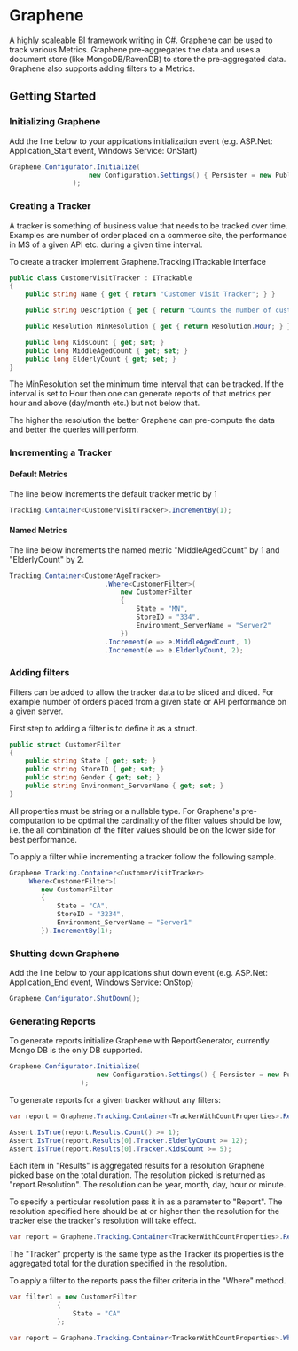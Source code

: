 Graphene
========

A highly scaleable BI framework writing in C#. Graphene can be used to track various Metrics. Graphene pre-aggregates the data and uses a document store (like MongoDB/RavenDB) to store the pre-aggregated data. Graphene also supports adding filters to a Metrics.


## Getting Started

### Initializing Graphene

Add the line below to your applications initialization event (e.g. ASP.Net: Application_Start event, Windows Service: OnStart)

```c#
Graphene.Configurator.Initialize(
                    new Configuration.Settings() { Persister = new Publishing.PersistToMongo("mongodb://localhost/Graphene") }
                );
```

### Creating a Tracker

A tracker is something of business value that needs to be tracked over time. Examples are number of order placed on a commerce site, the performance in MS of a given API etc. during a given time interval. 

To create a tracker implement Graphene.Tracking.ITrackable Interface

```c#
public class CustomerVisitTracker : ITrackable
{
	public string Name { get { return "Customer Visit Tracker"; } }

	public string Description { get { return "Counts the number of customer visits"; } }

	public Resolution MinResolution { get { return Resolution.Hour; } }

	public long KidsCount { get; set; }
    public long MiddleAgedCount { get; set; }
    public long ElderlyCount { get; set; }
}
```

The MinResolution set the minimum time interval that can be tracked. If the interval is set to Hour then one can generate reports of that metrics per hour and above (day/month etc.) but not below that.

The higher the resolution the better Graphene can pre-compute the data and better the queries will perform. 

### Incrementing a Tracker

#### Default Metrics

The line below increments the default tracker metric by 1

```c#
Tracking.Container<CustomerVisitTracker>.IncrementBy(1);
```
#### Named Metrics

The line below increments the named metric "MiddleAgedCount" by 1 and "ElderlyCount" by 2.

```c#
Tracking.Container<CustomerAgeTracker>
                        .Where<CustomerFilter>(
                            new CustomerFilter
                            {
                                State = "MN",
                                StoreID = "334",
                                Environment_ServerName = "Server2"
                            })
                        .Increment(e => e.MiddleAgedCount, 1)
                        .Increment(e => e.ElderlyCount, 2);
```

### Adding filters

Filters can be added to allow the tracker data to be sliced and diced. For example number of orders placed from a given state or API performance on a given server. 

First step to adding a filter is to define it as a struct.

```c#
public struct CustomerFilter
{
	public string State { get; set; }
	public string StoreID { get; set; }
	public string Gender { get; set; }
	public string Environment_ServerName { get; set; }
}
```

All properties must be string or a nullable type. For Graphene's pre-computation to be optimal the cardinality of the filter values should be low, i.e. the all combination of the filter values should be
on the lower side for best performance.

To apply a filter while incrementing a tracker follow the following sample. 

```c#
Graphene.Tracking.Container<CustomerVisitTracker>
	.Where<CustomerFilter>(
		new CustomerFilter
		{
			State = "CA",
			StoreID = "3234",
			Environment_ServerName = "Server1"
		}).IncrementBy(1);
```

### Shutting down Graphene

Add the line below to your applications shut down event (e.g. ASP.Net: Application_End event, Windows Service: OnStop)

```c#
Graphene.Configurator.ShutDown();
```

### Generating Reports

To generate reports initialize Graphene with ReportGenerator, currently Mongo DB is the only DB supported.

```c#
Graphene.Configurator.Initialize(
                      new Configuration.Settings() { Persister = new Publishing.PersistToMongo("mongodb://localhost/Graphene"), ReportGenerator = new Graphene.Mongo.Reporting.MongoReportGenerator("mongodb://localhost/Graphene") }
                  );
```

To generate reports for a given tracker without any filters:

```c#
var report = Graphene.Tracking.Container<TrackerWithCountProperties>.Report(startTimeInUtc, endTimeInUtc);

Assert.IsTrue(report.Results.Count() >= 1);
Assert.IsTrue(report.Results[0].Tracker.ElderlyCount >= 12);
Assert.IsTrue(report.Results[0].Tracker.KidsCount >= 5);
```

Each item in "Results" is aggregated results for a resolution Graphene picked base on the total duration. The resolution picked is returned as "report.Resolution". The resolution can be year, month, day, hour or minute.

To specify a perticular resolution pass it in as a parameter to "Report". The resolution specified here should be at or higher then the resolution for the tracker else the tracker's resolution will take effect.

```c#
var report = Graphene.Tracking.Container<TrackerWithCountProperties>.Report(startTimeInUtc, endTimeInUtc, ReportResolution.Minute);
```

The "Tracker" property is the same type as the Tracker its properties is the aggregated total for the duration specified in the resolution.

To apply a filter to the reports pass the filter criteria in the "Where" method.

```c#
var filter1 = new CustomerFilter
            {
                State = "CA"                
            };

var report = Graphene.Tracking.Container<TrackerWithCountProperties>.Where(filter1).Report(startTimeInUtc, endTimeInUtc);

```
 